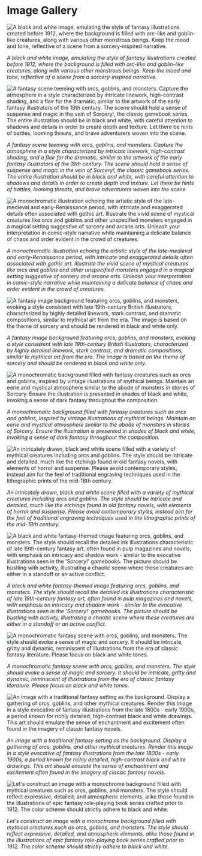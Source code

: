 # Image Gallery

![A black and white image, emulating the style of fantasy illustrations created before 1912, where the background is filled with orc-like and goblin-like creatures, along with various other monstrous beings. Keep the mood and tone, reflective of a scene from a sorcery-inspired narrative.](./goblins_1.png)

*A black and white image, emulating the style of fantasy illustrations created before 1912, where the background is filled with orc-like and goblin-like creatures, along with various other monstrous beings. Keep the mood and tone, reflective of a scene from a sorcery-inspired narrative.*

![A fantasy scene teeming with orcs, goblins, and monsters. Capture the atmosphere in a style characterized by intricate linework, high-contrast shading, and a flair for the dramatic, similar to the artwork of the early fantasy illustrators of the 19th century. The scene should hold a sense of suspense and magic in the vein of Sorcery!, the classic gamebook series. The entire illustration should be in black and white, with careful attention to shadows and details in order to create depth and texture. Let there be hints of battles, looming threats, and brave adventurers woven into the scene.](./goblins_0.png)

*A fantasy scene teeming with orcs, goblins, and monsters. Capture the atmosphere in a style characterized by intricate linework, high-contrast shading, and a flair for the dramatic, similar to the artwork of the early fantasy illustrators of the 19th century. The scene should hold a sense of suspense and magic in the vein of Sorcery!, the classic gamebook series. The entire illustration should be in black and white, with careful attention to shadows and details in order to create depth and texture. Let there be hints of battles, looming threats, and brave adventurers woven into the scene.*

![A monochromatic illustration echoing the artistic style of the late-medieval and early-Renaissance period, with intricate and exaggerated details often associated with gothic art. Illustrate the vivid scene of mystical creatures like orcs and goblins and other unspecified monsters engaged in a magical setting suggestive of sorcery and arcane arts. Unleash your interpretation in comic-style narrative while maintaining a delicate balance of chaos and order evident in the crowd of creatures.](./goblins_6.png)

*A monochromatic illustration echoing the artistic style of the late-medieval and early-Renaissance period, with intricate and exaggerated details often associated with gothic art. Illustrate the vivid scene of mystical creatures like orcs and goblins and other unspecified monsters engaged in a magical setting suggestive of sorcery and arcane arts. Unleash your interpretation in comic-style narrative while maintaining a delicate balance of chaos and order evident in the crowd of creatures.*

![A fantasy image background featuring orcs, goblins, and monsters, evoking a style consistent with late 19th-century British illustrators, characterized by highly detailed linework, stark contrast, and dramatic compositions, similar to mythical art from the era. The image is based on the theme of sorcery and should be rendered in black and white only.](./goblins_2.png)

*A fantasy image background featuring orcs, goblins, and monsters, evoking a style consistent with late 19th-century British illustrators, characterized by highly detailed linework, stark contrast, and dramatic compositions, similar to mythical art from the era. The image is based on the theme of sorcery and should be rendered in black and white only.*

![A monochromatic background filled with fantasy creatures such as orcs and goblins, inspired by vintage illustrations of mythical beings. Maintain an eerie and mystical atmosphere similar to the abode of monsters in stories of Sorcery. Ensure the illustration is presented in shades of black and white, invoking a sense of dark fantasy throughout the composition.](./goblins_9.png)

*A monochromatic background filled with fantasy creatures such as orcs and goblins, inspired by vintage illustrations of mythical beings. Maintain an eerie and mystical atmosphere similar to the abode of monsters in stories of Sorcery. Ensure the illustration is presented in shades of black and white, invoking a sense of dark fantasy throughout the composition.*

![An intricately drawn, black and white scene filled with a variety of mythical creatures including orcs and goblins. The style should be intricate and detailed, much like the etchings found in old fantasy novels, with elements of horror and suspense. Please avoid contemporary styles, instead aim for the feel of traditional engraving techniques used in the lithographic prints of the mid-18th century.](./goblins_7.png)

*An intricately drawn, black and white scene filled with a variety of mythical creatures including orcs and goblins. The style should be intricate and detailed, much like the etchings found in old fantasy novels, with elements of horror and suspense. Please avoid contemporary styles, instead aim for the feel of traditional engraving techniques used in the lithographic prints of the mid-18th century.*

![A black and white fantasy-themed image featuring orcs, goblins, and monsters. The style should recall the detailed ink illustrations characteristic of late 19th-century fantasy art, often found in pulp magazines and novels, with emphasis on intricacy and shadow work - similar to the evocative illustrations seen in the 'Sorcery!' gamebooks. The picture should be bustling with activity, illustrating a chaotic scene where these creatures are either in a standoff or an active conflict.](./goblins_5.png)

*A black and white fantasy-themed image featuring orcs, goblins, and monsters. The style should recall the detailed ink illustrations characteristic of late 19th-century fantasy art, often found in pulp magazines and novels, with emphasis on intricacy and shadow work - similar to the evocative illustrations seen in the 'Sorcery!' gamebooks. The picture should be bustling with activity, illustrating a chaotic scene where these creatures are either in a standoff or an active conflict.*

![A monochromatic fantasy scene with orcs, goblins, and monsters. The style should evoke a sense of magic and sorcery. It should be intricate, gritty and dynamic, reminiscent of illustrations from the era of classic fantasy literature. Please focus on black and white tones.](./goblins_8.png)

*A monochromatic fantasy scene with orcs, goblins, and monsters. The style should evoke a sense of magic and sorcery. It should be intricate, gritty and dynamic, reminiscent of illustrations from the era of classic fantasy literature. Please focus on black and white tones.*

![An image with a traditional fantasy setting as the background. Display a gathering of orcs, goblins, and other mythical creatures. Render this image in a style evocative of fantasy illustrations from the late 1800s - early 1900s, a period known for richly detailed, high-contrast black and white drawings. This art should emulate the sense of enchantment and excitement often found in the imagery of classic fantasy novels.](./goblins_4.png)

*An image with a traditional fantasy setting as the background. Display a gathering of orcs, goblins, and other mythical creatures. Render this image in a style evocative of fantasy illustrations from the late 1800s - early 1900s, a period known for richly detailed, high-contrast black and white drawings. This art should emulate the sense of enchantment and excitement often found in the imagery of classic fantasy novels.*

![Let's construct an image with a monochrome background filled with mythical creatures such as orcs, goblins, and monsters. The style should reflect expressive, detailed, and atmospheric elements, alike those found in the illustrations of epic fantasy role-playing book series crafted prior to 1912. The color scheme should strictly adhere to black and white.](./goblins_3.png)

*Let's construct an image with a monochrome background filled with mythical creatures such as orcs, goblins, and monsters. The style should reflect expressive, detailed, and atmospheric elements, alike those found in the illustrations of epic fantasy role-playing book series crafted prior to 1912. The color scheme should strictly adhere to black and white.*

